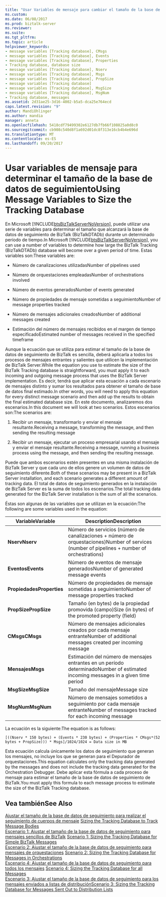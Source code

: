```yaml
---
title: "Usar Variables de mensaje para cambiar el tamaño de la base de datos de seguimiento | Documentos de Microsoft"
ms.custom: 
ms.date: 06/08/2017
ms.prod: biztalk-server
ms.reviewer: 
ms.suite: 
ms.tgt_pltfrm: 
ms.topic: article
helpviewer_keywords:
- message variables [Tracking database], CMsgs
- message variables [Tracking database], Events
- message variables [Tracking database], Properties
- Tracking database, database size
- message variables [Tracking database], Nserv
- message variables [Tracking database], Msgs
- message variables [Tracking database], PropSize
- message variables [Tracking database]
- message variables [Tracking database], MsgSize
- message variables [Tracking database], MsgNum
- Tracking database, messages
ms.assetid: 2d31ae25-3d16-4002-b5a5-dca25e764ecd
caps.latest.revision: "9"
author: MandiOhlinger
ms.author: mandia
manager: anneta
ms.openlocfilehash: 5418cdf79499302e6127db7fb66f108825a0d8c0
ms.sourcegitcommit: cb908c540d8f1a692d01dc8f313e16cb4b4e696d
ms.translationtype: MT
ms.contentlocale: es-ES
ms.lasthandoff: 09/20/2017
---
```

# <a name="using-message-variables-to-size-the-tracking-database"></a><span data-ttu-id="d072b-102">Usar variables de mensaje para determinar el tamaño de la base de datos de seguimiento</span><span class="sxs-lookup"><span data-stu-id="d072b-102">Using Message Variables to Size the Tracking Database</span></span>
<span data-ttu-id="d072b-103">En Microsoft [!INCLUDE[btsBizTalkServerNoVersion](../includes/btsbiztalkservernoversion-md.md)], puede utilizar una serie de variables para determinar el tamaño que alcanzará la base de datos de seguimiento de BizTalk (BizTalkDTADb) durante un determinado período de tiempo.</span><span class="sxs-lookup"><span data-stu-id="d072b-103">In Microsoft [!INCLUDE[btsBizTalkServerNoVersion](../includes/btsbiztalkservernoversion-md.md)], you can use a number of variables to determine how large the BizTalk Tracking (BizTalkDTADb) database will become over a given period of time.</span></span> <span data-ttu-id="d072b-104">Estas variables son:</span><span class="sxs-lookup"><span data-stu-id="d072b-104">These variables are:</span></span>  
  
-   <span data-ttu-id="d072b-105">Número de canalizaciones utilizadas</span><span class="sxs-lookup"><span data-stu-id="d072b-105">Number of pipelines used</span></span>  
  
-   <span data-ttu-id="d072b-106">Número de orquestaciones empleadas</span><span class="sxs-lookup"><span data-stu-id="d072b-106">Number of orchestrations involved</span></span>  
  
-   <span data-ttu-id="d072b-107">Número de eventos generados</span><span class="sxs-lookup"><span data-stu-id="d072b-107">Number of events generated</span></span>  
  
-   <span data-ttu-id="d072b-108">Número de propiedades de mensaje sometidas a seguimiento</span><span class="sxs-lookup"><span data-stu-id="d072b-108">Number of message properties tracked</span></span>  
  
-   <span data-ttu-id="d072b-109">Número de mensajes adicionales creados</span><span class="sxs-lookup"><span data-stu-id="d072b-109">Number of additional messages created</span></span>  
  
-   <span data-ttu-id="d072b-110">Estimación del número de mensajes recibidos en el margen de tiempo especificado</span><span class="sxs-lookup"><span data-stu-id="d072b-110">Estimated number of messages received in the specified timeframe</span></span>  
  
 <span data-ttu-id="d072b-111">Aunque la ecuación que se utiliza para estimar el tamaño de la base de datos de seguimiento de BizTalk es sencilla, deberá aplicarla a todos los procesos de mensajes entrantes y salientes que utilicen la implementación de BizTalk Server.</span><span class="sxs-lookup"><span data-stu-id="d072b-111">While the equation you use to estimate the size of the BizTalk Tracking database is straightforward, you must apply it to each incoming and outgoing message process that uses the BizTalk Server implementation.</span></span> <span data-ttu-id="d072b-112">Es decir, tendrá que aplicar esta ecuación a cada escenario de mensajes distinto y sumar los resultados para obtener el tamaño de base de datos final estimado.</span><span class="sxs-lookup"><span data-stu-id="d072b-112">In other words, you will need to apply this equation for every distinct message scenario and then add up the results to obtain the final estimated database size.</span></span> <span data-ttu-id="d072b-113">En este documento, analizaremos dos escenarios.</span><span class="sxs-lookup"><span data-stu-id="d072b-113">In this document we will look at two scenarios.</span></span> <span data-ttu-id="d072b-114">Estos escenarios son:</span><span class="sxs-lookup"><span data-stu-id="d072b-114">The scenarios are:</span></span>  
  
1.  <span data-ttu-id="d072b-115">Recibir un mensaje, transformarlo y enviar el mensaje resultante.</span><span class="sxs-lookup"><span data-stu-id="d072b-115">Receiving a message, transforming the message, and then sending the resulting message</span></span>  
  
2.  <span data-ttu-id="d072b-116">Recibir un mensaje, ejecutar un proceso empresarial usando el mensaje y enviar el mensaje resultante.</span><span class="sxs-lookup"><span data-stu-id="d072b-116">Receiving a message, running a business process using the message, and then sending the resulting message.</span></span>  
  
 <span data-ttu-id="d072b-117">Puede que ambos escenarios estén presentes en una misma instalación de BizTalk Server y que cada uno de ellos genere un volumen de datos de seguimiento diferente.</span><span class="sxs-lookup"><span data-stu-id="d072b-117">Both of these scenarios may be present in a BizTalk Server installation, and each scenario generates a different amount of tracking data.</span></span> <span data-ttu-id="d072b-118">El total de datos de seguimiento generados en la instalación de BizTalk Server es la suma de todos los escenarios.</span><span class="sxs-lookup"><span data-stu-id="d072b-118">The total tracking data generated for the BizTalk Server installation is the sum of all the scenarios.</span></span>  
  
 <span data-ttu-id="d072b-119">Éstas son algunas de las variables que se utilizan en la ecuación:</span><span class="sxs-lookup"><span data-stu-id="d072b-119">The following are some variables used in the equation:</span></span>  
  
|<span data-ttu-id="d072b-120">Variable</span><span class="sxs-lookup"><span data-stu-id="d072b-120">Variable</span></span>|<span data-ttu-id="d072b-121">Description</span><span class="sxs-lookup"><span data-stu-id="d072b-121">Description</span></span>|  
|--------------|-----------------|  
|<span data-ttu-id="d072b-122">**Nserv**</span><span class="sxs-lookup"><span data-stu-id="d072b-122">**Nserv**</span></span>|<span data-ttu-id="d072b-123">Número de servicios (número de canalizaciones + número de orquestaciones)</span><span class="sxs-lookup"><span data-stu-id="d072b-123">Number of services (number of pipelines + number of orchestrations)</span></span>|  
|<span data-ttu-id="d072b-124">**Eventos**</span><span class="sxs-lookup"><span data-stu-id="d072b-124">**Events**</span></span>|<span data-ttu-id="d072b-125">Número de eventos de mensaje generados</span><span class="sxs-lookup"><span data-stu-id="d072b-125">Number of generated message events</span></span>|  
|<span data-ttu-id="d072b-126">**Propiedades**</span><span class="sxs-lookup"><span data-stu-id="d072b-126">**Properties**</span></span>|<span data-ttu-id="d072b-127">Número de propiedades de mensaje sometidas a seguimiento</span><span class="sxs-lookup"><span data-stu-id="d072b-127">Number of message properties tracked</span></span>|  
|<span data-ttu-id="d072b-128">**PropSize**</span><span class="sxs-lookup"><span data-stu-id="d072b-128">**PropSize**</span></span>|<span data-ttu-id="d072b-129">Tamaño (en bytes) de la propiedad promovida (campo)</span><span class="sxs-lookup"><span data-stu-id="d072b-129">Size (in bytes) of the promoted property (field)</span></span>|  
|<span data-ttu-id="d072b-130">**CMsgs**</span><span class="sxs-lookup"><span data-stu-id="d072b-130">**CMsgs**</span></span>|<span data-ttu-id="d072b-131">Número de mensajes adicionales creados por cada mensaje entrante</span><span class="sxs-lookup"><span data-stu-id="d072b-131">Number of additional messages created per incoming message</span></span>|  
|<span data-ttu-id="d072b-132">**Mensajes**</span><span class="sxs-lookup"><span data-stu-id="d072b-132">**Msgs**</span></span>|<span data-ttu-id="d072b-133">Estimación del número de mensajes entrantes en un período determinado</span><span class="sxs-lookup"><span data-stu-id="d072b-133">Number of estimated incoming messages in a given time period</span></span>|  
|<span data-ttu-id="d072b-134">**MsgSize**</span><span class="sxs-lookup"><span data-stu-id="d072b-134">**MsgSize**</span></span>|<span data-ttu-id="d072b-135">Tamaño del mensaje</span><span class="sxs-lookup"><span data-stu-id="d072b-135">Message size</span></span>|  
|<span data-ttu-id="d072b-136">**MsgNum**</span><span class="sxs-lookup"><span data-stu-id="d072b-136">**MsgNum**</span></span>|<span data-ttu-id="d072b-137">Número de mensajes sometidos a seguimiento por cada mensaje entrante</span><span class="sxs-lookup"><span data-stu-id="d072b-137">Number of messages tracked for each incoming message</span></span>|  
  
 <span data-ttu-id="d072b-138">La ecuación es la siguiente:</span><span class="sxs-lookup"><span data-stu-id="d072b-138">The equation is as follows:</span></span>  
  
```  
[((Nserv * 150 bytes) + (Events * 230 bytes) + (Properties * CMsgs*(52 bytes + PropSize))) * Msgs]/1024/1024 = Data size in MB  
```  
  
 <span data-ttu-id="d072b-139">Esta ecuación calcula únicamente los datos de seguimiento que generan los mensajes, no incluye los que se generan para el Depurador de orquestaciones.</span><span class="sxs-lookup"><span data-stu-id="d072b-139">This equation calculates only the tracking data generated by the messages and does not include the tracking data generated for the Orchestration Debugger.</span></span> <span data-ttu-id="d072b-140">Debe aplicar esta fórmula a cada proceso de mensaje para estimar el tamaño de la base de datos de seguimiento de BizTalk.</span><span class="sxs-lookup"><span data-stu-id="d072b-140">You must apply this formula to each message process to estimate the size of the BizTalk Tracking database.</span></span>  
  
## <a name="see-also"></a><span data-ttu-id="d072b-141">Vea también</span><span class="sxs-lookup"><span data-stu-id="d072b-141">See Also</span></span>  
 <span data-ttu-id="d072b-142">[Ajustar el tamaño de la base de datos de seguimiento para realizar el seguimiento de cuerpos de mensaje](../core/sizing-the-tracking-database-to-track-message-bodies.md) </span><span class="sxs-lookup"><span data-stu-id="d072b-142">[Sizing the Tracking Database to Track Message Bodies](../core/sizing-the-tracking-database-to-track-message-bodies.md) </span></span>  
 <span data-ttu-id="d072b-143">[Escenario 1: Ajustar el tamaño de la base de datos de seguimiento para mensajes sencillos de BizTalk](../core/scenario-1-sizing-the-tracking-database-for-simple-biztalk-messages.md) </span><span class="sxs-lookup"><span data-stu-id="d072b-143">[Scenario 1: Sizing the Tracking Database  for Simple BizTalk Messages](../core/scenario-1-sizing-the-tracking-database-for-simple-biztalk-messages.md) </span></span>  
 <span data-ttu-id="d072b-144">[Escenario 2: Ajustar el tamaño de la base de datos de seguimiento para mensajes de orquestaciones](../core/scenario-2-sizing-the-tracking-database-for-messages-in-orchestrations.md) </span><span class="sxs-lookup"><span data-stu-id="d072b-144">[Scenario 2: Sizing the Tracking Database  for Messages in Orchestrations](../core/scenario-2-sizing-the-tracking-database-for-messages-in-orchestrations.md) </span></span>  
 <span data-ttu-id="d072b-145">[Escenario 4: Ajustar el tamaño de la base de datos de seguimiento para todos los mensajes](../core/scenario-4-sizing-the-tracking-database-for-all-messages.md) </span><span class="sxs-lookup"><span data-stu-id="d072b-145">[Scenario 4: Sizing the Tracking Database for all Messages](../core/scenario-4-sizing-the-tracking-database-for-all-messages.md) </span></span>  
 [<span data-ttu-id="d072b-146">Escenario 3: Ajustar el tamaño de la base de datos de seguimiento para los mensajes enviados a listas de distribución</span><span class="sxs-lookup"><span data-stu-id="d072b-146">Scenario 3: Sizing the Tracking Database  for Messages Sent Out to Distribution Lists</span></span>](../core/scenario-3-size-the-tracking-database-for-messages-sent-to-distribution-lists.md)
